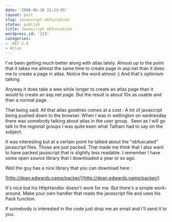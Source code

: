```yaml
---
date: '2006-06-30 21:23:05'
layout: post
slug: javascript-obfuscation
status: publish
title: Javascript obfuscation
wordpress_id: '113'
categories:
- .NET 2.0
- Atlas
---
```


I've been getting much better along with atlas lately. Almost up to the point that it takes me almost the same time to create page in asp.net than it does me to create a page in atlas. Notice the word almost :) And that's optimism talking




Anyway it does take a wee while longer to create an atlas page than it would to create an asp.net page. But the result is about 10x as usable and than a normal page.




That being said. All that atlas goodnes comes at a cost : A lot of javascript being pushed down to the browser. When I was in wellington on wednesday there was somebody talking about atlas in the user group.  Seen as I will go talk to the regional groups I was quite keen what Tatham had to say on the subject.




It was interesting but at a certain point he talked about the "obfuscated" javascript files. Those are just packed. That made me think that I also want to have packed javascript that is slightly less readable. I remember I have some open source library that I downloaded a year or so ago.




Well the guy has a nice library that you can download here : 




[http://dean.edwards.name/packer/](http://dean.edwards.name/packer/)




It's nice but his HttpHandler doesn't work for me. But there's a simple work-around. Make your own handler that reads the javascript file and uses his Pack function.




If somebody is interested in the code just drop me an email and i'll send it to you.
